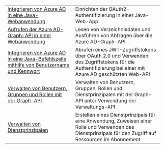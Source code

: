 |  |  |
|---------|---------|
| [Integrieren von Azure AD in eine Java-Webanwendung][1] | Einrichten der OAuth2-Authentifizierung in einer Java-Web-App
| [Aufrufen der Azure AD-Graph-API in einer Webanwendung][2] | Lesen von Verzeichnisdaten und Ausführen von Abfragen über die Azure AD-Graph-API |
| [Integrieren von Azure AD in eine Java-Befehlszeile mithilfe von Benutzername und Kennwort][3] | Abrufen eines JWT-Zugriffstokens über OAuth 2.0 und Verwenden des Zugriffstokens für die Authentifizierung bei einer mit Azure AD geschützten Web-API |
| [Verwalten von Benutzern, Gruppen und Rollen mit der Graph-API][4] | Verwalten von Benutzern, Gruppen, Rollen und Dienstprinzipalen mit der Graph-API unter Verwendung der Verwaltungs-API 
| [Verwalten von Dienstprinzipalen][5] | Erstellen eines Dienstprinzipals für eine Anwendung, Zuweisen einer Rolle und Verwenden des Dienstprinzipals für den Zugriff auf Ressourcen im Abonnement | 

[1]: https://azure.microsoft.com/resources/samples/active-directory-java-webapp-openidconnect/
[2]: https://azure.microsoft.com/resources/samples/active-directory-java-graphapi-web/
[3]: https://azure.microsoft.com/resources/samples/active-directory-java-native-headless/
[4]: https://azure.microsoft.com/resources/samples/aad-java-browse-graph-and-manage-roles/
[5]: https://azure.microsoft.com/resources/samples/aad-java-manage-service-principals/